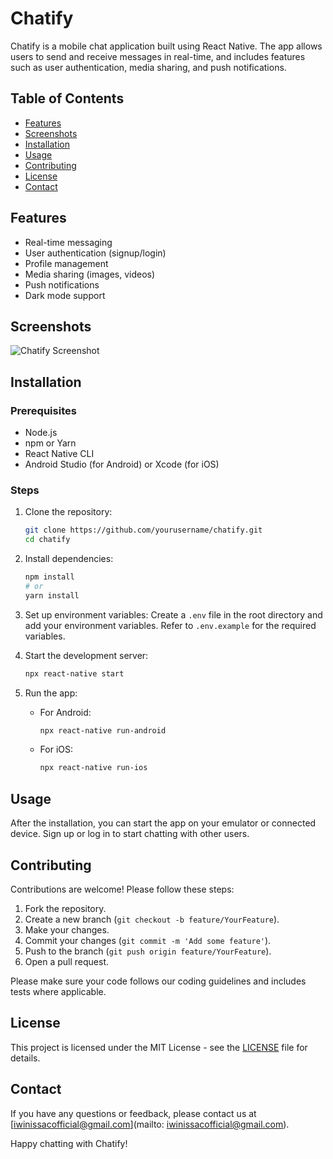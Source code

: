 # Chatify

Chatify is a mobile chat application built using React Native. The app allows users to send and receive messages in real-time, and includes features such as user authentication, media sharing, and push notifications.

## Table of Contents
- [Features](#features)
- [Screenshots](#screenshots)
- [Installation](#installation)
- [Usage](#usage)
- [Contributing](#contributing)
- [License](#license)
- [Contact](#contact)

## Features
- Real-time messaging
- User authentication (signup/login)
- Profile management
- Media sharing (images, videos)
- Push notifications
- Dark mode support

## Screenshots
![Chatify Screenshot](./screenshots/chatify-screenshot.png)

## Installation

### Prerequisites
- Node.js
- npm or Yarn
- React Native CLI
- Android Studio (for Android) or Xcode (for iOS)

### Steps
1. Clone the repository:
    ```sh
    git clone https://github.com/yourusername/chatify.git
    cd chatify
    ```

2. Install dependencies:
    ```sh
    npm install
    # or
    yarn install
    ```

3. Set up environment variables:
    Create a `.env` file in the root directory and add your environment variables. Refer to `.env.example` for the required variables.

4. Start the development server:
    ```sh
    npx react-native start
    ```

5. Run the app:
    - For Android:
        ```sh
        npx react-native run-android
        ```
    - For iOS:
        ```sh
        npx react-native run-ios
        ```

## Usage
After the installation, you can start the app on your emulator or connected device. Sign up or log in to start chatting with other users.

## Contributing
Contributions are welcome! Please follow these steps:
1. Fork the repository.
2. Create a new branch (`git checkout -b feature/YourFeature`).
3. Make your changes.
4. Commit your changes (`git commit -m 'Add some feature'`).
5. Push to the branch (`git push origin feature/YourFeature`).
6. Open a pull request.

Please make sure your code follows our coding guidelines and includes tests where applicable.

## License
This project is licensed under the MIT License - see the [LICENSE](LICENSE) file for details.

## Contact
If you have any questions or feedback, please contact us at [iwinissacofficial@gmail.com](mailto: iwinissacofficial@gmail.com).

Happy chatting with Chatify!